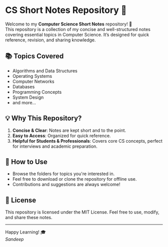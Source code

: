 # CS Short Notes Repository 📘

Welcome to my **Computer Science Short Notes** repository! 🎉  
This repository is a collection of my concise and well-structured notes covering essential topics in Computer Science. It’s designed for quick reference, revision, and sharing knowledge.  

## 📚 Topics Covered

- Algorithms and Data Structures
- Operating Systems
- Computer Networks
- Databases
- Programming Concepts
- System Design
- and more...

## 💡 Why This Repository?

1. **Concise & Clear**: Notes are kept short and to the point.  
2. **Easy to Access**: Organized for quick reference.  
3. **Helpful for Students & Professionals**: Covers core CS concepts, perfect for interviews and academic preparation.  

## 🚀 How to Use

- Browse the folders for topics you're interested in.  
- Feel free to download or clone the repository for offline use.  
- Contributions and suggestions are always welcome!  

## 📜 License

This repository is licensed under the MIT License. Feel free to use, modify, and share these notes.  

---

Happy Learning! 🎓  
_Sandeep_
